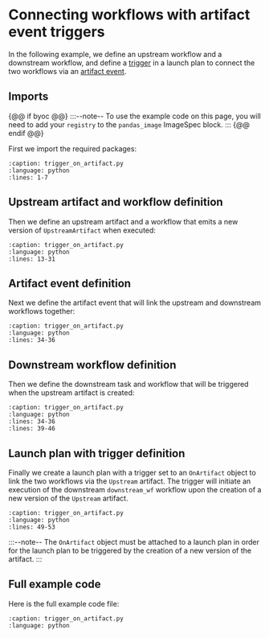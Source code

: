 # Connecting workflows with artifact event triggers

In the following example, we define an upstream workflow and a downstream workflow, and define a [trigger](../launch-plans/reactive-workflows.md) in a launch plan to connect the two workflows via an [artifact event](../launch-plans/reactive-workflows.md#artifact-events).

## Imports

{@@ if byoc @@}
:::--note--
To use the example code on this page, you will need to add your `registry` to the `pandas_image` ImageSpec block.
:::
{@@ endif @@}

First we import the required packages:

```--rli-- https://raw.githubusercontent.com/unionai/unionai-examples/main/user_guide/core_concepts/artifacts/trigger_on_artifact.py
:caption: trigger_on_artifact.py
:language: python
:lines: 1-7
```


## Upstream artifact and workflow definition

Then we define an upstream artifact and a workflow that emits a new version of `UpstreamArtifact` when executed:

```--rli-- https://raw.githubusercontent.com/unionai/unionai-examples/main/user_guide/core_concepts/artifacts/trigger_on_artifact.py
:caption: trigger_on_artifact.py
:language: python
:lines: 13-31
```

## Artifact event definition

Next we define the artifact event that will link the upstream and downstream workflows together:

```--rli-- https://raw.githubusercontent.com/unionai/unionai-examples/main/user_guide/core_concepts/artifacts/trigger_on_artifact.py
:caption: trigger_on_artifact.py
:language: python
:lines: 34-36
```

## Downstream workflow definition

Then we define the downstream task and workflow that will be triggered when the upstream artifact is created:

```--rli-- https://raw.githubusercontent.com/unionai/unionai-examples/main/user_guide/core_concepts/artifacts/trigger_on_artifact.py
:caption: trigger_on_artifact.py
:language: python
:lines: 34-36
:lines: 39-46
```

## Launch plan with trigger definition

Finally we create a launch plan with a trigger set to an `OnArtifact` object to link the two workflows via the `Upstream` artifact. The trigger will initiate an execution of the downstream `downstream_wf` workflow upon the creation of a new version of the `Upstream` artifact.

```--rli-- https://raw.githubusercontent.com/unionai/unionai-examples/main/user_guide/core_concepts/artifacts/trigger_on_artifact.py
:caption: trigger_on_artifact.py
:language: python
:lines: 49-53
```

:::--note--
The `OnArtifact` object must be attached to a launch plan in order for the launch plan to be triggered by the creation of a new version of the artifact.
:::

## Full example code

Here is the full example code file:

```--rli-- https://raw.githubusercontent.com/unionai/unionai-examples/main/user_guide/core_concepts/artifacts/trigger_on_artifact.py
:caption: trigger_on_artifact.py
:language: python
```